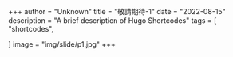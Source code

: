 +++
author = "Unknown"
title = "敬請期待-1"
date = "2022-08-15"
description = "A brief description of Hugo Shortcodes"
tags = [
    "shortcodes",
    
]
image = "img/slide/p1.jpg"
+++

